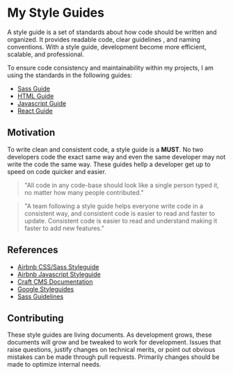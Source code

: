 # My Style Guides

A style guide is a set of standards about how code should be written and organized. It provides readable code, clear guidelines , and naming conventions. With a style guide, development become more efficient, scalable, and professional.

To ensure code consistency and maintainability within my projects, I am using the standards in the following guides:
- [Sass Guide](Sass/README.md)
- [HTML Guide](HTML/README.md)
- [Javascript Guide](Javascript/README.md)
- [React Guide](React/README.md)
  
## Motivation

To write clean and consistent code, a style guide is a **MUST**. No two developers code the exact same way and even the same developer may not write the code the same way. These guides hellp a developer get up to speed on code quicker and easier.

> "All code in any code-base should look like a single person typed it, no matter how many people contributed."

>"A team following a style guide helps everyone write code in a consistent way, and consistent code is easier to read and faster to update. Consistent code is easier to read and understand making it faster to add new features."

## References

- [Airbnb CSS/Sass Styleguide](https://github.com/airbnb/css)
- [Airbnb Javascript Styleguide](https://github.com/airbnb/javascript/tree/es5-deprecated/es5#table-of-contents)
- [Craft CMS Documentation](https://craftcms.com/docs/3.x/extend/coding-guidelines.html)
- [Google Styleguides](https://github.com/google/styleguide)
- [Sass Guidelines](https://sass-guidelin.es/)
  
## Contributing 

These style guides are living documents. As development grows, these documents will grow and be tweaked to work for development. Issues that raise questions, justify changes on technical merits, or point out obvious mistakes can be made through pull requests. Primarily changes should be made to optimize internal needs. 